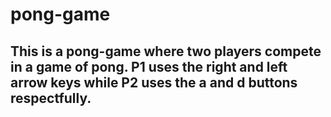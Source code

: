 # pong-game 

## This is a pong-game where two players compete in a game of pong. P1 uses the right and left arrow keys while P2 uses the a and d buttons respectfully.
